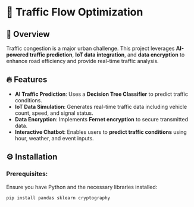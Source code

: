 # 🚦 Traffic Flow Optimization

## 📌 Overview
Traffic congestion is a major urban challenge. This project leverages **AI-powered traffic prediction**, **IoT data integration**, and **data encryption** to enhance road efficiency and provide real-time traffic analysis.

## 🔥 Features
- **AI Traffic Prediction**: Uses a **Decision Tree Classifier** to predict traffic conditions.
- **IoT Data Simulation**: Generates real-time traffic data including vehicle count, speed, and signal status.
- **Data Encryption**: Implements **Fernet encryption** to secure transmitted data.
- **Interactive Chatbot**: Enables users to **predict traffic conditions** using hour, weather, and event inputs.

## ⚙️ Installation
### Prerequisites:
Ensure you have Python and the necessary libraries installed:
```bash
pip install pandas sklearn cryptography
